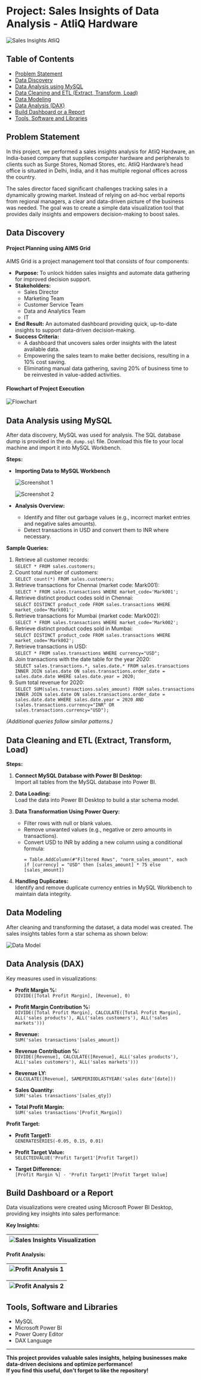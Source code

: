# Project: Sales Insights of Data Analysis - AtliQ Hardware

![Sales Insights AtliQ](https://user-images.githubusercontent.com/118357991/230730818-34393de8-2b5c-46da-83f1-be293b0107b4.png)

## Table of Contents

- [Problem Statement](#problem-statement)
- [Data Discovery](#data-discovery)
- [Data Analysis using MySQL](#data-analysis-using-mysql)
- [Data Cleaning and ETL (Extract, Transform, Load)](#data-cleaning-and-etl-extract-transform-load)
- [Data Modeling](#data-modeling)
- [Data Analysis (DAX)](#data-analysis-dax)
- [Build Dashboard or a Report](#build-dashboard-or-a-report)
- [Tools, Software and Libraries](#tools-software-and-libraries)

## Problem Statement

In this project, we performed a sales insights analysis for AtliQ Hardware, an India-based company that supplies computer hardware and peripherals to clients such as Surge Stores, Nomad Stores, etc. AtliQ Hardware’s head office is situated in Delhi, India, and it has multiple regional offices across the country.

The sales director faced significant challenges tracking sales in a dynamically growing market. Instead of relying on ad-hoc verbal reports from regional managers, a clear and data-driven picture of the business was needed. The goal was to create a simple data visualization tool that provides daily insights and empowers decision-making to boost sales.

## Data Discovery

#### Project Planning using AIMS Grid

AIMS Grid is a project management tool that consists of four components:
- **Purpose:** To unlock hidden sales insights and automate data gathering for improved decision support.
- **Stakeholders:** 
  - Sales Director
  - Marketing Team 
  - Customer Service Team
  - Data and Analytics Team
  - IT 
- **End Result:** An automated dashboard providing quick, up-to-date insights to support data-driven decision-making.
- **Success Criteria:**
  - A dashboard that uncovers sales order insights with the latest available data.
  - Empowering the sales team to make better decisions, resulting in a 10% cost saving.
  - Eliminating manual data gathering, saving 20% of business time to be reinvested in value-added activities.

#### Flowchart of Project Execution

![Flowchart](https://user-images.githubusercontent.com/118357991/231545034-7f6cc437-5683-44f1-92df-a671540ccae9.jpg)

## Data Analysis using MySQL

After data discovery, MySQL was used for analysis. The SQL database dump is provided in the `db_dump.sql` file. Download this file to your local machine and import it into MySQL Workbench.

**Steps:**

- **Importing Data to MySQL Workbench**

  ![Screenshot 1](https://user-images.githubusercontent.com/118357991/233262007-c36f58cd-df19-42b5-b9cb-4d72c0ef64a4.png)

  ![Screenshot 2](https://user-images.githubusercontent.com/118357991/233262064-b1fb8f0f-8c16-402d-adac-07784b81a2fe.png)

- **Analysis Overview:**

  - Identify and filter out garbage values (e.g., incorrect market entries and negative sales amounts).
  - Detect transactions in USD and convert them to INR where necessary.

**Sample Queries:**

1. Retrieve all customer records:  
   `SELECT * FROM sales.customers;`
2. Count total number of customers:  
   `SELECT count(*) FROM sales.customers;`
3. Retrieve transactions for Chennai (market code: Mark001):  
   `SELECT * FROM sales.transactions WHERE market_code='Mark001';`
4. Retrieve distinct product codes sold in Chennai:  
   `SELECT DISTINCT product_code FROM sales.transactions WHERE market_code='Mark001';`
5. Retrieve transactions for Mumbai (market code: Mark002):  
   `SELECT * FROM sales.transactions WHERE market_code='Mark002';`
6. Retrieve distinct product codes sold in Mumbai:  
   `SELECT DISTINCT product_code FROM sales.transactions WHERE market_code='Mark002';`
7. Retrieve transactions in USD:  
   `SELECT * FROM sales.transactions WHERE currency="USD";`
8. Join transactions with the date table for the year 2020:  
   `SELECT sales.transactions.*, sales.date.* FROM sales.transactions INNER JOIN sales.date ON sales.transactions.order_date = sales.date.date WHERE sales.date.year = 2020;`
9. Sum total revenue for 2020:  
   `SELECT SUM(sales.transactions.sales_amount) FROM sales.transactions INNER JOIN sales.date ON sales.transactions.order_date = sales.date.date WHERE sales.date.year = 2020 AND (sales.transactions.currency="INR" OR sales.transactions.currency="USD");`

*(Additional queries follow similar patterns.)*

## Data Cleaning and ETL (Extract, Transform, Load)

**Steps:**

1. **Connect MySQL Database with Power BI Desktop:**  
   Import all tables from the MySQL database into Power BI.

2. **Data Loading:**  
   Load the data into Power BI Desktop to build a star schema model.

3. **Data Transformation Using Power Query:**  
   - Filter rows with null or blank values.
   - Remove unwanted values (e.g., negative or zero amounts in transactions).
   - Convert USD to INR by adding a new column using a conditional formula:
     ```
     = Table.AddColumn(#"Filtered Rows", "norm_sales_amount", each if [currency] = "USD" then [sales_amount] * 75 else [sales_amount])
     ```

4. **Handling Duplicates:**  
   Identify and remove duplicate currency entries in MySQL Workbench to maintain data integrity.

## Data Modeling

After cleaning and transforming the dataset, a data model was created. The sales insights tables form a star schema as shown below:

![Data Model](https://user-images.githubusercontent.com/118357991/234016242-369bd02e-1ddf-4047-9be4-324c83bd8761.png)

## Data Analysis (DAX)

Key measures used in visualizations:

- **Profit Margin %:**  
  `DIVIDE([Total Profit Margin], [Revenue], 0)`
  
- **Profit Margin Contribution %:**  
  `DIVIDE([Total Profit Margin], CALCULATE([Total Profit Margin], ALL('sales products'), ALL('sales customers'), ALL('sales markets')))`
  
- **Revenue:**  
  `SUM('sales transactions'[sales_amount])`
  
- **Revenue Contribution %:**  
  `DIVIDE([Revenue], CALCULATE([Revenue], ALL('sales products'), ALL('sales customers'), ALL('sales markets')))`
  
- **Revenue LY:**  
  `CALCULATE([Revenue], SAMEPERIODLASTYEAR('sales date'[date]))`
  
- **Sales Quantity:**  
  `SUM('sales transactions'[sales_qty])`
  
- **Total Profit Margin:**  
  `SUM('sales transactions'[Profit_Margin])`

**Profit Target:**

- **Profit Target1:**  
  `GENERATESERIES(-0.05, 0.15, 0.01)`
  
- **Profit Target Value:**  
  `SELECTEDVALUE('Profit Target1'[Profit Target])`
  
- **Target Difference:**  
  `[Profit Margin %] - 'Profit Target1'[Profit Target Value]`

## Build Dashboard or a Report

Data visualizations were created using Microsoft Power BI Desktop, providing key insights into sales performance:

**Key Insights:**

| ![Sales Insights Visualization](https://user-images.githubusercontent.com/118357991/234025264-f5f1d7af-2ead-4d9a-b8ae-7524d200b7dd.jpg) |
| --- |

**Profit Analysis:**

| ![Profit Analysis 1](https://user-images.githubusercontent.com/118357991/234025629-3c2e3dcf-77fb-4c20-acdb-3f92604d1292.jpg) |
| --- |

| ![Profit Analysis 2](https://user-images.githubusercontent.com/118357991/234025913-3a09f076-e1c7-40a1-9983-d2c8767f252c.jpg) |
| --- |

## Tools, Software and Libraries

- MySQL
- Microsoft Power BI
- Power Query Editor
- DAX Language

---

 **This project provides valuable sales insights, helping businesses make data-driven decisions and optimize performance!**  
 **If you find this useful, don't forget to like the repository!**  

